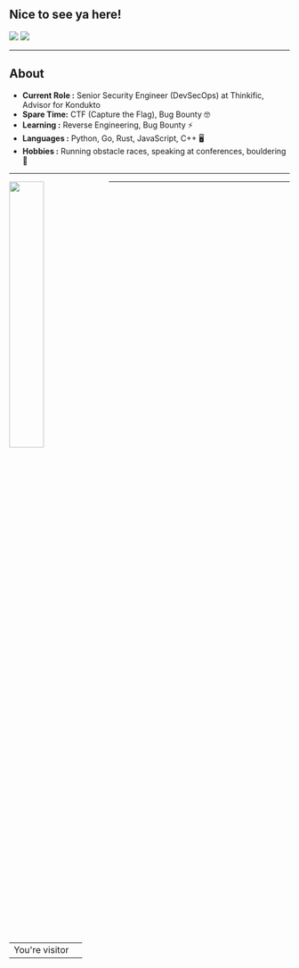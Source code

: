 ## Nice to see ya here!
[![](https://img.shields.io/badge/LinkedIn-alekkras-blue)](https://www.linkedin.com/in/alekkras/)
[![](https://img.shields.io/badge/Gmail-alekforwork%40gmail.com-red)](mailto:alekforwork@gmail.com)

---------------------------------------------------------------------------------------------------------------------------------------------------------------------------------
## About

-  **Current Role :** Senior Security Engineer (DevSecOps) at Thinkific, Advisor for Kondukto
-  **Spare Time:** CTF (Capture the Flag), Bug Bounty 🤓
-  **Learning :** Reverse Engineering, Bug Bounty :zap: 	
-  **Languages :** Python, Go, Rust, JavaScript, C++ 🖥️
-  **Hobbies :** Running obstacle races, speaking at conferences, bouldering 🧗

---------------------------------------------------------------------------------------------------------------------------------------------------------------------------------
<div>
  <img align="left" width="35%" height="35%" src="https://github-readme-stats.vercel.app/api/top-langs/?username=alekkras&layout=compact">
</div>

--------------------------------------------------------------------------------------------------------------------------------------------------------------------------------- 
<table>
  <tr>
    <td>You're visitor</td>
    <td><img src="https://profile-counter.glitch.me/alekkras/count.svg" alt="" /></td>
  </tr>
</table>



